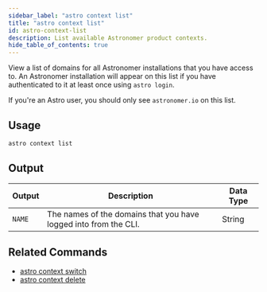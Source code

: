 ```yaml
---
sidebar_label: "astro context list"
title: "astro context list"
id: astro-context-list
description: List available Astronomer product contexts.
hide_table_of_contents: true
---
```


View a list of domains for all Astronomer installations that you have access to. An Astronomer installation will appear on this list if you have authenticated to it at least once using `astro login`.

If you're an Astro user, you should only see `astronomer.io` on this list.

## Usage

```sh
astro context list
```

## Output

| Output | Description                                                      | Data Type |
| ------ | ---------------------------------------------------------------- | --------- |
| `NAME` | The names of the domains that you have logged into from the CLI. | String    |

## Related Commands

- [astro context switch](cli/astro-context-switch.md)
- [astro context delete](cli/astro-context-delete.md)
